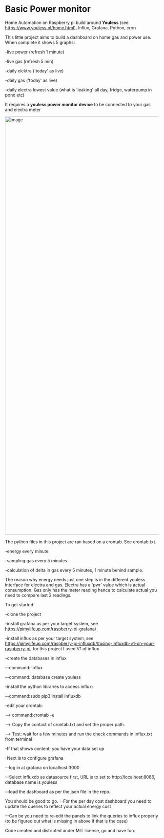 # Basic Power monitor

Home Automation on Raspberry pi build around **Youless** (see https://www.youless.nl/home.html), Influx, Grafana, Python, cron

This little project aims to build a dashboard on home gas and power use. When complete it shows 5 graphs:

-live power (refresh 1 minute)

-live gas (refresh 5 min)

-daily elektra ('today' as live)

-daily gas ('today' as live)

-daily electra lowest value (what is 'leaking' all day, fridge, waterpump in pond etc)

It requires a **youless power monitor device** to be connected to your gas and electra meter

<img width="1369" alt="image" src="https://user-images.githubusercontent.com/34219584/227767622-900c4bce-24ff-4f16-b749-0037e7d3f216.png">

The python files in this project are ran based on a crontab. See crontab.txt. 

-energy every minute

-sampling gas every 5 minutes

-calculation of delta in gas every 5 minutes, 1 minute behind sample.

The reason why energy needs just one step is in the different youless interface for electra and gas. Electra has a 'pwr' value which is actual consumption. Gas only has the meter reading hence to calculate actual you need to compare last 2 readings.

To get started:

-clone the project

-install grafana as per your target system, see https://pimylifeup.com/raspberry-pi-grafana/

-install influx as per your target system, see https://pimylifeup.com/raspberry-pi-influxdb/#using-influxdb-v1-on-your-raspberry-pi, for this project I used V1 of influx

-create the databases in influx

--command: influx

--command: database create youless

-install the python libraries to access influx:

--command:sudo pip3 install influxdb

-edit your crontab:

--> command:crontab -e

--> Copy the contact of crontab.txt and set the proper path.

--> Test: wait for a few minutes and run the check commands in influx.txt from terminal

-If that shows content; you have your data set up

-Next is to configure grafana 

--log in at grafana on localhost:3000

--Select influxdb as datasource first, URL is to set to http://localhost:8086, database name is youless

--load the dashboard as per the json file in the repo.

You should be good to go. 
--For the per day cost dashboard you need to update the queries to reflect your actual energy cost

--Can be you need to re-edit the panels to link the queries to influx properly (to be figured out what is missing in above if that is the case)

Code created and distribted under MIT license, go and have fun.


